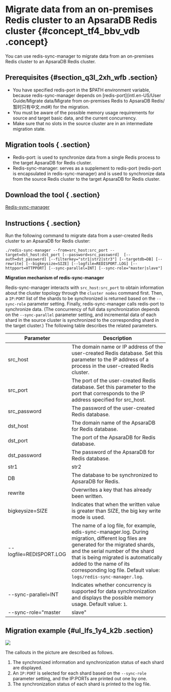 # Migrate data from an on-premises Redis cluster to an ApsaraDB Redis cluster {#concept_tf4_bbv_vdb .concept}

You can use redis-sync-manager to migrate data from an on-premises Redis cluster to an ApsaraDB Redis cluster.

## Prerequisites {#section_q3l_2xh_wfb .section}

-   You have specified redis-port in the $PATH environment variable, because redis-sync-manager depends on [redis-port](intl.en-US/User Guide/Migrate data/Migrate from on-premises Redis to ApsaraDB Redis/暂时只有中文.md#) for the migration.
-   You must be aware of the possible memory usage requirements for source and target basic data, and the current concurrency.
-   Make sure that no slots in the source cluster are in an intermediate migration state.

## Migration tools { .section}

-   Redis-port: is used to synchronize data from a single Redis process to the target ApsaraDB for Redis cluster.
-   Redis-sync-manager: serves as a supplement to redis-port \(redis-port is encapsulated in redis-sync-manager\) and is used to synchronize data from the source Redis cluster to the target ApsaraDB for Redis cluster.

## Download the tool { .section}

[Redis-sync-manager](http://docs-aliyun.cn-hangzhou.oss.aliyun-inc.com/assets/attach/94155/cn_zh/1542707688880/redis-sync-manager)

## Instructions { .section}

Run the following command to migrate data from a user-created Redis cluster to an ApsaraDB for Redis cluster:

```
./redis-sync-manager --from=src_host:src_port --target=dst_host:dst_port [--password=src_password]  [--auth=dst_password] [--filterkey="str1|str2|str3"] [--targetdb=DB] [--rewrite] [--bigkeysize=SIZE] [--logfile=REDISPORT.LOG] [--httpport=HTTPPORT] [--sync-parallel=INT] [--sync-role="master|slave"]
```

**Migration mechanism of redis-sync-manager**

Redis-sync-manager interacts with `src_host:src_port` to obtain information about the cluster topology through the `cluster nodes` command first. Then, a `IP:PORT` list of the shards to be synchronized is returned based on the `--sync-role` parameter setting. Finally, redis-sync-manager calls redis-port to synchronize data. \(The concurrency of full data synchronization depends on the `--sync-parallel` parameter setting, and incremental data of each shard in the source cluster is synchronized to the corresponding shard in the target cluster.\) The following table describes the related parameters.

|Parameter|Description|
|---------|-----------|
|src\_host|The domain name or IP address of the user-created Redis database. Set this parameter to the IP address of a process in the user-created Redis cluster.|
|src\_port|The port of the user-created Redis database. Set this parameter to the port that corresponds to the IP address specified for src\_host.|
|src\_password|The password of the user-created Redis database.|
|dst\_host|The domain name of the ApsaraDB for Redis database.|
|dst\_port|The port of the ApsaraDB for Redis database.|
|dst\_password|The password of the ApsaraDB for Redis database.|
|str1|str2|str3|Filters keys with str1, str2, or str3.|
|DB|The database to be synchronized to ApsaraDB for Redis.|
|rewrite|Overwrites a key that has already been written.|
|bigkeysize=SIZE|Indicates that when the written value is greater than SIZE, the big key write mode is used.|
|--logfile=REDISPORT.LOG|The name of a log file, for example, edis-sync-manager.log. During migration, different log files are generated for the migrated shards, and the serial number of the shard that is being migrated is automatically added to the name of its corresponding log file. Default value: `logs/redis-sync-manager.log`.|
|--sync-parallel=INT|Indicates whether concurrency is supported for data synchronization and displays the possible memory usage. Default value: `1`.|
|--sync-role="master|slave"|Indicates the synchronization order of primary or secondary database of the source cluster. Default value: `master`.|

## Migration example {#ul_lfs_1y4_k2b .section}

![](http://static-aliyun-doc.oss-cn-hangzhou.aliyuncs.com/assets/img/15449/15440670166883_en-US.png)

The callouts in the picture are described as follows.

1.  The synchronized information and synchronization status of each shard are displayed.
2.  An `IP:PORT` is selected for each shard based on the `--sync-role` parameter setting, and the IP:PORTs are printed out one by one.
3.  The synchronization status of each shard is printed to the log file.

